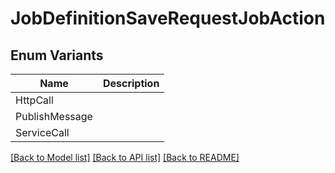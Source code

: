 # JobDefinitionSaveRequestJobAction

## Enum Variants

| Name | Description |
|---- | -----|
| HttpCall |  |
| PublishMessage |  |
| ServiceCall |  |

[[Back to Model list]](../README.md#documentation-for-models) [[Back to API list]](../README.md#documentation-for-api-endpoints) [[Back to README]](../README.md)


